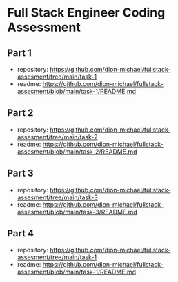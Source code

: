 # Full Stack Engineer Coding Assessment

## Part 1

- repository: https://github.com/dion-michael/fullstack-assesment/tree/main/task-1
- readme: https://github.com/dion-michael/fullstack-assesment/blob/main/task-1/README.md

## Part 2

- repository: https://github.com/dion-michael/fullstack-assesment/tree/main/task-2
- readme: https://github.com/dion-michael/fullstack-assesment/blob/main/task-2/README.md

## Part 3

- repository: https://github.com/dion-michael/fullstack-assesment/tree/main/task-3
- readme: https://github.com/dion-michael/fullstack-assesment/blob/main/task-3/README.md

## Part 4

- repository: https://github.com/dion-michael/fullstack-assesment/tree/main/task-1
- readme: https://github.com/dion-michael/fullstack-assesment/blob/main/task-1/README.md
